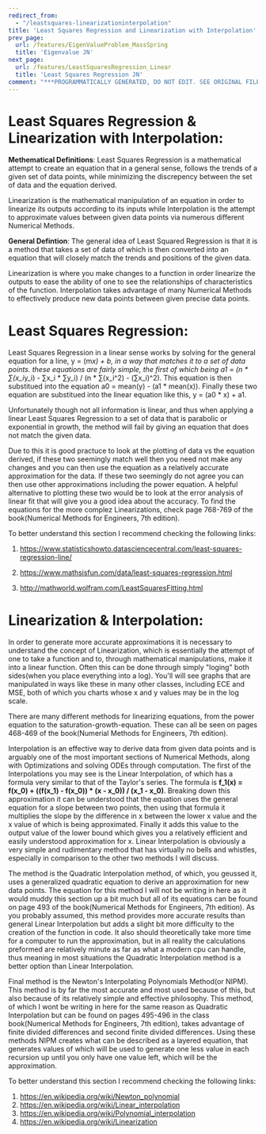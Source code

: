 ```yaml
---
redirect_from:
  - "/leastsquares-linearizationinterpolation"
title: 'Least Squares Regression and Linearization with Interpolation'
prev_page:
  url: /features/EigenValueProblem_MassSpring
  title: 'Eigenvalue JN'
next_page:
  url: /features/LeastSquaresRegression_Linear
  title: 'Least Squares Regression JN'
comment: "***PROGRAMMATICALLY GENERATED, DO NOT EDIT. SEE ORIGINAL FILES IN /content***"
---
```

# **Least Squares Regression & Linearization with Interpolation**: 

**Methematical Definitions**: Least Squares Regression is a mathematical attempt to create an equation that in a general sense, follows the trends of a given set of data points, while minimizing the discrepency between the set of data and the equation derived.

Linearization is the mathematical manipulation of an equation in order to linearize its outputs according to its inputs while Interpolation is the attempt to approximate values between given data points via numerous different Numerical Methods.
 
**General Defintion**: The general idea of Least Squared Regression is that it is a method that takes a set of data of which is then converted into an equation that will closely match the trends and positions of the given data.

Linearization is where you make changes to a function in order linearize the outputs to ease the ability of one to see the relationships of characteristics of the function. Interpolation takes advantage of many Numerical Methods to effectively produce new data points between given precise data points.

 # **Least Squares Regression**: 
  Least Squares Regression in a linear sense works by solving for the general equation for a line, y = (m*x) + b, in a way that matches it to a set of data points. these equations are fairly simple, the first of which being a1 = (n * ∑(x_i*y_i) - ∑x_i * ∑y_i) / (n * ∑(x_i^2) - (∑x_i)^2). This equation is then substitued into the equation a0 = mean(y) - (a1 * mean(x)). Finally these two equation are substitued into the linear equation like this, y = (a0 * x) + a1.

  Unfortunately though not all information is linear, and thus when applying a linear Least Squares Regression to a set of data that is parabolic or exponential in growth, the method will fail by giving an equation that does not match the given data.

  Due to this it is good practuce to look at the plotting of data vs the equation derived, if these two seemingly match well then you need not make any changes and you can then use the equation as a relatively accurate approximation for the data. If these two seemingly do not agree you can then use other approximations including the power equation. A helpful alternative to plotting these two would be to look at the error analysis of linear fit that will give you a good idea about the accuracy. To find the equations for the more complez Linearizations, check page 768-769 of the book(Numerical Methods for Engineers, 7th edition).

  To better understand this section I recommend checking the following links:

  1) https://www.statisticshowto.datasciencecentral.com/least-squares-regression-line/

  2) https://www.mathsisfun.com/data/least-squares-regression.html

  3) http://mathworld.wolfram.com/LeastSquaresFitting.html

  # **Linearization & Interpolation**: 
In order to generate more accurate approximations it is necessary to understand the concept of Linearization, which is essentially the attempt of one to take a function and to, through mathematical manipulations, make it into a linear function. Often this can be done through simply "loging" both sides(when you place everything into a log). You'll will see graphs that are manipulated in ways like these in many other classes, including ECE and MSE, both of which you charts whose x and y values may be in the log scale. 

There are many different methods for linearizing equations, from the power equation to the saturation-growth-equation. These can all be seen on pages 468-469 of the book(Numerial Methods for Engineers, 7th edition).

Interpolation is an effective way to derive data from given data points and is arguably one of the most important sections of Numerical Methods, along with Optimizations and solving ODEs through computation. The first of the Interpolations you may see is the Linear Interpolation, of which has a formula very similar to that of the Taylor's series. The formula is **f_1(x) = f(x_0) + ((f(x_1) - f(x_0)) * (x - x_0)) / (x_1 - x_0)**. Breaking down this approximation it can be understood that the equation uses the general equation for a slope between two points, then using that formula it multiplies the slope by the difference in x between the lower x value and the x value of which is being approximated. Finally it adds this value to the output value of the lower bound which gives you a relatively efficient and easily understood approximation for x. Linear Interpolation is obviously a very simple and rudimentary method that has virtually no bells and whistles, especially in comparison to the other two methods I will discuss.

The method is the Quadratic Interpolation method, of which, you geussed it, uses a generalized quadratic equation to derive an approximation for new data points. The equation for this method I will not be writing in here as it would muddy this section up a bit much but all of its equations can be found on page 493 of the book(Numerical Methods for Engineers, 7th edition). As you probably assumed, this method provides more accurate results than general Linear Interpolation but adds a slight bit more difficulty to the creation of the function in code. It also should theoretically take more time for a computer to run the approximation, but in all reality the calculations preformed are relatively minute as far as what a modern cpu can handle, thus meaning in most situations the Quadratic Interpolation method is a better option than Linear Interpolation. 

Final method is the Newton's Interpolating Polynomials Method(or NIPM). This method is by far the most accurate and most used because of this, but also because of its relatively simple and effective philosophy. This method, of which I wont be writing in here for the same reason as Quadratic Interpolation but can be found on pages 495-496 in the class book(Numerical Methods for Engineers, 7th edition), takes advantage of finite divided differences and second finite divided differences. Using these methods NIPM creates what can be described as a layered equation, that generates values of which will be used to generate one less value in each recursion up until you only have one value left, which will be the approximation. 

  To better understand this section I recommend checking the following links:

  1) https://en.wikipedia.org/wiki/Newton_polynomial
  2) https://en.wikipedia.org/wiki/Linear_interpolation
  3) https://en.wikipedia.org/wiki/Polynomial_interpolation
  4) https://en.wikipedia.org/wiki/Linearization

